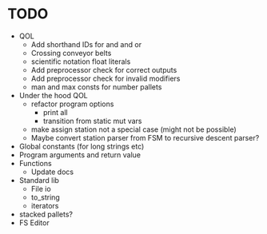 # TODO

- QOL
  - Add shorthand IDs for and and or
  - Crossing conveyor belts
  - scientific notation float literals
  - Add preprocessor check for correct outputs
  - Add preprocessor check for invalid modifiers
  - man and max consts for number pallets
- Under the hood QOL
  - refactor program options
    - print all
    - transition from static mut vars
  - make assign station not a special case (might not be possible)
  - Maybe convert station parser from FSM to recursive descent parser?
- Global constants (for long strings etc)
- Program arguments and return value
- Functions
  - Update docs
- Standard lib
  - File io
  - to_string
  - iterators
- stacked pallets?
- FS Editor

